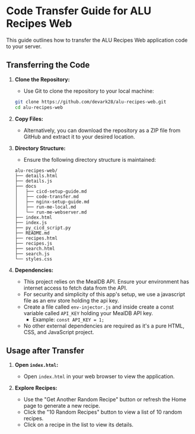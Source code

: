 # Code Transfer Guide for ALU Recipes Web

This guide outlines how to transfer the ALU Recipes Web application code to your server.

## Transferring the Code

1.  **Clone the Repository:**
    * Use Git to clone the repository to your local machine:

    ```bash
    git clone https://github.com/devark28/alu-recipes-web.git
    cd alu-recipes-web
    ```

2.  **Copy Files:**
    * Alternatively, you can download the repository as a ZIP file from GitHub and extract it to your desired location.

3.  **Directory Structure:**
    * Ensure the following directory structure is maintained:

    ```
    alu-recipes-web/
    ├── details.html
    ├── details.js
    ├── docs
    │   ├── cicd-setup-guide.md
    │   ├── code-transfer.md
    │   ├── nginx-setup-guide.md
    │   ├── run-me-local.md
    │   └── run-me-webserver.md
    ├── index.html
    ├── index.js
    ├── py_cicd_script.py
    ├── README.md
    ├── recipes.html
    ├── recipes.js
    ├── search.html
    ├── search.js
    └── styles.css
    ```

4.  **Dependencies:**
    * This project relies on the MealDB API. Ensure your environment has internet access to fetch data from the API.
    * For security and simplicity of this app's setup, we use a javascript file as an env store holding the api key.
    * Create a file called `env-injector.js` and inside create a const variable called `API_KEY` holding your MealDB API key.
      * Example: `const API_KEY = 1;`
    * No other external dependencies are required as it's a pure HTML, CSS, and JavaScript project.

## Usage after Transfer

1.  **Open `index.html`:**
    * Open `index.html` in your web browser to view the application.

2.  **Explore Recipes:**
    * Use the "Get Another Random Recipe" button or refresh the Home page to generate a new recipe.
    * Click the "10 Random Recipes" button to view a list of 10 random recipes.
    * Click on a recipe in the list to view its details.
